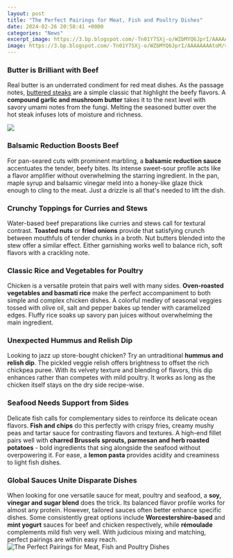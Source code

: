 ```yaml
---
layout: post
title: "The Perfect Pairings for Meat, Fish and Poultry Dishes"
date: 2024-02-26 20:58:41 +0000
categories: "News"
excerpt_image: https://3.bp.blogspot.com/-Tn01Y7SXj-o/WZbMYQ6JprI/AAAAAAAAtoM/vNQKZl3FgCE1M8Dw_c5uNxL7dFuLEsxSQCKgBGAs/s0/barbecue-pork-beef-wine-pairing.png
image: https://3.bp.blogspot.com/-Tn01Y7SXj-o/WZbMYQ6JprI/AAAAAAAAtoM/vNQKZl3FgCE1M8Dw_c5uNxL7dFuLEsxSQCKgBGAs/s0/barbecue-pork-beef-wine-pairing.png
---
```


### Butter is Brilliant with Beef 
Real butter is an underrated condiment for red meat dishes. As the passage notes, [buttered steaks](https://store.fi.io.vn/womens-cowboy-howdy-horse-rider-western-cool-v-neck-t-shirt/women&) are a simple classic that highlight the beefy flavors. A **compound garlic and mushroom butter** takes it to the next level with savory umami notes from the fungi. Melting the seasoned butter over the hot steak infuses lots of moisture and richness. 

![](https://plyvinecatering.co.uk/wp-content/uploads/2018/08/BBQ-Wine-Pairings-How-to-Choose-the-Perfect-Wine-for-Meat-Fish-2.jpg)
### Balsamic Reduction Boosts Beef
For pan-seared cuts with prominent marbling, a **balsamic reduction sauce** accentuates the tender, beefy bites. Its intense sweet-sour profile acts like a flavor amplifier without overwhelming the starring ingredient. In the pan, maple syrup and balsamic vinegar meld into a honey-like glaze thick enough to cling to the meat. Just a drizzle is all that's needed to lift the dish.
### Crunchy Toppings for Curries and Stews
Water-based beef preparations like curries and stews call for textural contrast. **Toasted nuts** or **fried onions** provide that satisfying crunch between mouthfuls of tender chunks in a broth. Nut butters blended into the stew offer a similar effect. Either garnishing works well to balance rich, soft flavors with a crackling note. 
### Classic Rice and Vegetables for Poultry
Chicken is a versatile protein that pairs well with many sides. **Oven-roasted vegetables and basmati rice** make the perfect accompaniment to both simple and complex chicken dishes. A colorful medley of seasonal veggies tossed with olive oil, salt and pepper bakes up tender with caramelized edges. Fluffy rice soaks up savory pan juices without overwhelming the main ingredient.
### Unexpected Hummus and Relish Dip
Looking to jazz up store-bought chicken? Try an untraditional **hummus and relish dip**. The pickled veggie relish offers brightness to offset the rich chickpea puree. With its velvety texture and blending of flavors, this dip enhances rather than competes with mild poultry. It works as long as the chicken itself stays on the dry side recipe-wise. 
### Seafood Needs Support from Sides
Delicate fish calls for complementary sides to reinforce its delicate ocean flavors. **Fish and chips** do this perfectly with crispy fries, creamy mushy peas and tartar sauce for contrasting flavors and textures. A high-end fillet pairs well with **charred Brussels sprouts, parmesan and herb roasted potatoes** - bold ingredients that sing alongside the seafood without overpowering it. For ease, a **lemon pasta** provides acidity and creaminess to light fish dishes.
### Global Sauces Unite Disparate Dishes
When looking for one versatile sauce for meat, poultry and seafood, a **soy, vinegar and sugar blend** does the trick. Its balanced flavor profile works for almost any protein. However, tailored sauces often better enhance specific dishes. Some consistently great options include **Worcestershire-based** and **mint yogurt** sauces for beef and chicken respectively, while **rémoulade** complements mild fish very well. With judicious mixing and matching, perfect pairings are within easy reach.
![The Perfect Pairings for Meat, Fish and Poultry Dishes](https://3.bp.blogspot.com/-Tn01Y7SXj-o/WZbMYQ6JprI/AAAAAAAAtoM/vNQKZl3FgCE1M8Dw_c5uNxL7dFuLEsxSQCKgBGAs/s0/barbecue-pork-beef-wine-pairing.png)